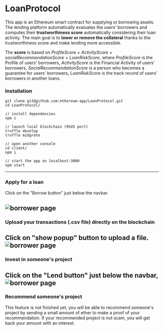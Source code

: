 # LoanProtocol

This app is an Ethereum smart contract for supplying or borrowing assets. The lending platform automatically evaluates the users’ borrowers and computes their **trustworthiness score** automatically considering their loan activity. The main goal is to **lower or remove the collateral** thanks to the trustworthiness score and make lending more accessible.

The **score** is based on *ProfileScore + ActivityScore + socialRecommendationScore + LoanRiskScore*, where *ProfileScore* is the Profile of users' borrowers, *ActivityScore* is the Financial Activity of users' borrowers, *SocialRecommendationScore* is a person who becomes a guarantee for users' borrowers, *LoanRiskScore* is the track record of users' borrowers in another loans.


### Installation
```
git clone git@github.com:ethereum-app/LoanProtocol.git
cd LoanProtocol/

// install dependencies
npm i

// launch local blockchain (9545 port)
truffle develop
truffle midgrate

// open another console
cd client/
npm i

// start the app on localhost:3000
npm start 
```

---
### Apply for a loan

Click on the "Borrow button" just below the navbar.

![borrower page](https://drive.google.com/uc?export=view&id=1t6DEcz2uzhvRZme2D6wHp1KIXoaBarCl)
---
### Upload your transactions (.csv file) directly on the blockchain

Click on "show popup" button to upload a file.
![borrower page](https://drive.google.com/uc?export=view&id=19nWdxRpRTJz9I8U7ha51NSJQsjZcWrXZ)
---
### Invest in someone's project

Click on the "Lend button" just below the navbar,
![borrower page](https://drive.google.com/uc?export=view&id=19VuNHhHd7erk2OsqFUq-zioTPxx8Impk)
---
### Recommend someone's project

This feature is not finished yet, you will be able to recommend someone's project by sending a small amount of ether to make a proof of your recommendation. If your recommended project is not scam, you will get back your amount with an interest.
